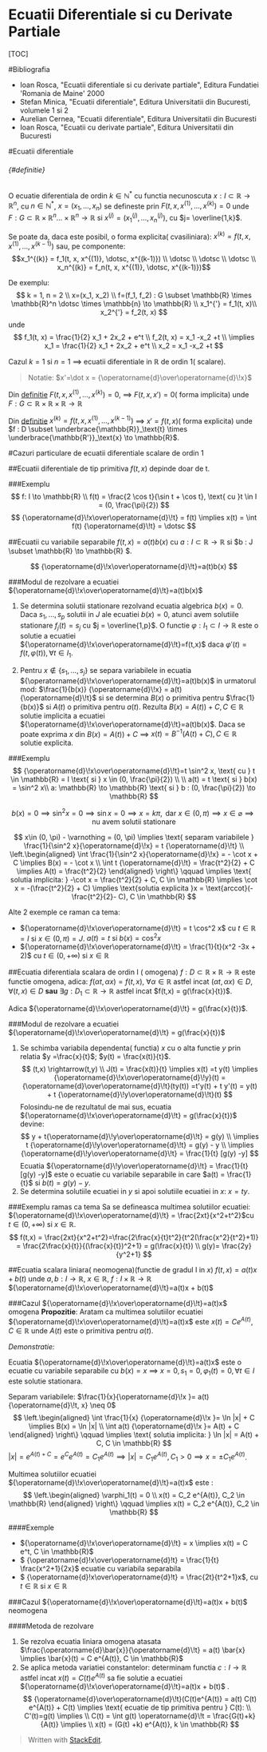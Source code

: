 Ecuatii Diferentiale si cu Derivate Partiale
==================================

[TOC]

#Bibliografia
- Ioan Rosca, "Ecuatii diferentiale si cu derivate partiale", Editura Fundatiei 'Romania de Maine' 2000
- Stefan Minica, "Ecuatii diferentiale", Editura Universitatii din Bucuresti, volumele 1 si 2
- Aurelian Cernea, "Ecuatii diferentiale", Editura Universitatii din Bucuresti
- Ioan Rosca, "Ecuatii cu derivate partiale", Editura Universitatii din Bucuresti

#Ecuatii diferentiale

######  {#definitie}
O ecuatie diferentiala de ordin $k \in \mathbb{N}^*$ cu functia necunoscuta $x : I \subset \mathbb{R} \to \mathbb{R}^n$, cu $n \in \mathbb{N}^*$, $x = (x_1, \dotsc, x_n)$ se defineste prin $F(t, x, x^{(1)}, \dotsc, x^{(k)}) = 0$ unde $F : G \subset \mathbb{R} \times \mathbb{R}^n \dotsc \times \mathbb{R}^n \to \mathbb{R}$ si  $x^{(j)}= (x_1^{(j)}, \dotsc, x_n^{(j)})$, cu $j= \overline{1,k}$.

Se poate da, daca este posibil, o forma explicita( cvasiliniara): $x^{(k)} = f(t, x, x^{(1)}, \dotsc, x^{(k-1)})$ sau, pe componente: $$x_1^{(k)} = f_1(t, x, x^{(1)}, \dotsc, x^{(k-1)}) \\ \dotsc \\ \dotsc \\ \dotsc \\ x_n^{(k)} = f_n(t, x, x^{(1)}, \dotsc, x^{(k-1)})$$

De exemplu:
$$
k = 1, n = 2 \\
x=(x_1, x_2) \\
f=(f_1, f_2) : G \subset \mathbb{R} \times \mathbb{R}^n \dotsc \times \mathbb{n} \to \mathbb{R} \\
x_1^{'} = f_1(t, x)\\
x_2^{'} = f_2(t, x)
$$
unde
$$
f_1(t, x) = \frac{1}{2} x_1 + 2x_2 + e^t \\
f_2(t, x) = x_1 -x_2 +t \\
\implies x_1 = \frac{1}{2} x_1 + 2x_2 + e^t \\
x_2 = x_1 -x_2 +t
$$

Cazul $k=1$ si $n = 1$ $\implies$ ecuatii diferentiale in $\mathbb{R}$ de ordin 1( scalare).

> Notatie: $x'=\dot x = {\operatorname{d}\over\operatorname{d}\!x}$

Din [definitie](#definitie) $F(t, x, x^{(1)}, \dotsc, x^{(k)}) = 0$, $\implies$ $F(t, x, x') = 0$( forma implicita) unde $F : G \subset \mathbb{R} \times  \mathbb{R}  \times  \mathbb{R}  \to  \mathbb{R}$

Din [definitie](#definitie) $x^{(k)} = f(t, x, x^{(1)}, \dotsc, x^{(k-1)})$ $\implies$ $x'=f(t,x)$( forma explicita) unde $f : D \subset \underbrace{\mathbb{R}}_\text{t} \times \underbrace{\mathbb{R'}}_\text{x}  \to \mathbb{R}$.

#Cazuri particulare de ecuatii diferentiale scalare de ordin 1

##Ecuatii diferentiale de tip primitiva
$f(t,x)$ depinde doar de t.

###Exemplu
$$
f: I \to \mathbb{R} \\
f(t) = \frac{2 \cos t}{\sin t + \cos t}, \text{ cu }t \in I = (0, \frac{\pi}{2})
$$
$$
{\operatorname{d}\!x\over\operatorname{d}\!t} = f(t) \implies x(t) = \int f(t) {\operatorname{d}\!t} = \dotsc
$$

##Ecuatii cu variabile separabile
$f(t,x) = a(t)b(x)$ cu $a : I \subset \mathbb{R} \to  \mathbb{R}$ si $b : J \subset  \mathbb{R}  \to  \mathbb{R} $.

$$
{\operatorname{d}\!x\over\operatorname{d}\!t}=a(t)b(x)
$$

###Modul de rezolvare a ecuatiei ${\operatorname{d}\!x\over\operatorname{d}\!t}=a(t)b(x)$
1. Se determina solutii stationare rezolvand ecuatia algebrica $b(x) = 0$. Daca $s_1, \dotsc, s_p$ solutii in $J$ ale ecuatiei $b(x) = 0$, atunci avem solutiile stationare $f_j(t) = s_j$ cu $j = \overline{1,p}$.
O functie $\varphi : I_1 \subset I \to \mathbb{R}$ este o solutie a ecuatiei ${\operatorname{d}\!x\over\operatorname{d}\!t}=f(t,x)$ daca $\varphi'(t)=f(t,\varphi(t)), \forall t \in I_1$.

2. Pentru $x \notin \{s_1, \dotsc, s_j\}$ se separa variabilele in ecuatia ${\operatorname{d}\!x\over\operatorname{d}\!t}=a(t)b(x)$ in urmatorul mod: $\frac{1}{b(x)} {\operatorname{d}\!x} = a(t) {\operatorname{d}\!t}$ si se determina $B(x)$ o primitiva pentru $\frac{1}{b(x)}$ si $A(t)$ o primitiva pentru $a(t)$. Rezulta $B(x) = A(t)) + C, C \in \mathbb{R}$ solutie implicita a ecuatiei  ${\operatorname{d}\!x\over\operatorname{d}\!t}=a(t)b(x)$.
Daca se poate exprima $x$ din $B(x) = A(t)) + C$ $\implies$ $x(t) = B^{-1}(A(t) + C), C \in \mathbb{R}$ solutie explicita.

###Exemplu
$$
{\operatorname{d}\!x\over\operatorname{d}\!t}=t \sin^2 x, \text{ cu } t \in \mathbb{R} = I \text{ si } x \in (0, \frac{\pi}{2}) \\
\\
a(t) = t \text{ si } b(x) = \sin^2 x\\
a: \mathbb{R} \to \mathbb{R} \text{ si } b : (0, \frac{\pi}{2}) \to \mathbb{R}
$$

$$
b(x) = 0 \implies \sin^2 x = 0 \implies \sin x = 0 \implies x = k \pi, \text{ dar } x \in (0, \pi) \implies x \in \varnothing \implies \text{ nu avem solutii stationare}
$$

$$
x\in (0, \pi) - \varnothing = (0, \pi) \implies \text{ separam variabilele } \frac{1}{\sin^2 x}{\operatorname{d}\!x} = t {\operatorname{d}\!t} \\
\left.\begin{aligned}
        \int \frac{1}{\sin^2 x}{\operatorname{d}\!x} = - \cot x + C \implies B(x) = - \cot x \\
\int t {\operatorname{d}\!t} = \frac{t^2}{2} + C \implies A(t) = \frac{t^2}{2}
       \end{aligned}
 \right\}
 \qquad \implies \text{ solutia implicita: } -\cot x = \frac{t^2}{2} + C, C \in \mathbb{R} \implies \cot x = -(\frac{t^2}{2} + C) \implies \text{solutia explicita }x = \text{arccot}(-\frac{t^2}{2}- C), C \in \mathbb{R}
$$

Alte 2 exemple ce raman ca tema:
- ${\operatorname{d}\!x\over\operatorname{d}\!t} = t \cos^2 x$ cu $t \in \mathbb{R} = I \text{ si } x \in (0, \pi) = J$. $a(t) = t \text{ si } b(x)= \cos^2 x$
- ${\operatorname{d}\!x\over\operatorname{d}\!t} = \frac{1}{t}(x^2 -3x + 2)$ cu $t \in (0, +\infty) \text{ si } x\in \mathbb{R}$


##Ecuatia diferentiala scalara de ordin I ( omogena)
$f: D \subset \mathbb{R} \times \mathbb{R} \to \mathbb{R}$ este functie omogena, adica: $f(\alpha t, \alpha x) = f(t,x)$, $\forall \alpha \in \mathbb{R}$ astfel incat $(\alpha t, \alpha x) \in D, \forall(t,x) \in D$ **sau** $\exists g : D_1 \subset \mathbb{R} \to \mathbb{R}$ astfel incat $f(t,x) = g(\frac{x}{t})$.

Adica ${\operatorname{d}\!x\over\operatorname{d}\!t} = g(\frac{x}{t})$.

###Modul de rezolvare a ecuatiei ${\operatorname{d}\!x\over\operatorname{d}\!t} = g(\frac{x}{t})$
1. Se schimba variabila dependenta( functia) $x$ cu o alta functie $y$ prin relatia $y =\frac{x}{t}$; $y(t) = \frac{x(t)}{t}$.
$$
(t,x) \rightarrow(t,y) \\
J(t) = \frac{x(t)}{t} \implies x(t) =t y(t) \implies {\operatorname{d}\!x\over\operatorname{d}\!y}(t) = {\operatorname{d}\over\operatorname{d}\!t}(ty(t)) =t'y(t) + t y'(t) = y(t) + t {\operatorname{d}\!y\over\operatorname{d}\!t}(t)
$$
Folosindu-ne de rezultatul de mai sus, ecuatia ${\operatorname{d}\!x\over\operatorname{d}\!t} = g(\frac{x}{t})$ devine:
$$
y + t{\operatorname{d}\!y\over\operatorname{d}\!t} = g(y) \\ \implies t {\operatorname{d}\!y\over\operatorname{d}\!t} = g(y) - y \\ \implies {\operatorname{d}\!y\over\operatorname{d}\!t} = \frac{1}{t} [g(y) -y]
$$
Ecuatia ${\operatorname{d}\!y\over\operatorname{d}\!t} = \frac{1}{t} [g(y) -y]$ este o ecuatie cu variabile separabile in care $a(t) = \frac{1}{t}$ si $b(t) = g(y) -y$.
2. Se determina solutiile ecuatiei in $y$ si apoi solutiile ecuatiei in $x$: $x = t y$.

###Exemplu ramas ca tema
Sa se defineasca multimea solutiilor ecuatiei: ${\operatorname{d}\!x\over\operatorname{d}\!t} = \frac{2xt}{x^2+t^2}$cu $t \in (0, +\infty)$ si $x \in \mathbb{R}$.
$$
f(t,x) = \frac{2xt}{x^2+t^2}=\frac{2\frac{x}{t}t^2}{t^2(\frac{x^2}{t^2}+1)} = \frac{2\frac{x}{t}}{(\frac{x}{t})^2+1} = g(\frac{x}{t}) \\
g(y)= \frac{2y}{y^2+1}
$$



##Ecuatia scalara liniara( neomogena)(functie de gradul I in $x$)
$f(t,x) = a(t)x + b(t)$ unde $a,b :I \to \mathbb{R}$, $x \in \mathbb{R}$, $f: I \times \mathbb{R} \to \mathbb{R}$
${\operatorname{d}\!x\over\operatorname{d}\!t}=a(t)x + b(t)$

###Cazul ${\operatorname{d}\!x\over\operatorname{d}\!t}=a(t)x$ omogena
**Propozitie**: Aratam ca multimea solutiilor ecuatiei ${\operatorname{d}\!x\over\operatorname{d}\!t}=a(t)x$ este $x(t) = Ce^{A(t)}$, $C \in \mathbb{R}$ unde $A(t)$ este o primitiva pentru $a(t)$.

*Demonstratie:*

Ecuatia ${\operatorname{d}\!x\over\operatorname{d}\!t}=a(t)x$ este o ecuatie cu variabile separabile cu $b(x) = x$ $\implies$ $x = 0, s_1 = 0, \varphi_1(t)=0, \forall t \in I$ este solutie stationara.

Separam variabilele: $\frac{1}{x}{\operatorname{d}\!x }= a(t) {\operatorname{d}\!t, x} \neq 0$
$$
\left.\begin{aligned}
     \int \frac{1}{x} {\operatorname{d}\!x }= \ln |x| + C \implies B(x) = \ln |x| \\
     \int a(t) {\operatorname{d}\!x }= A(t) + C
       \end{aligned}
 \right\}
 \qquad \implies \text{ solutia implicita: } \ln |x| = A(t) + C, C \in \mathbb{R}
 $$
$|x| = e^{A(t) + C} = e^C e^{A(t)} = C_1 e^{A(t)} \implies |x| =  C_1 e^{A(t)},  C_1 > 0 \implies x = \pm C_1 e^{A(t)}$.

Multimea solutiilor ecuatiei ${\operatorname{d}\!x\over\operatorname{d}\!t}=a(t)x$ este :
$$
\left.\begin{aligned}
    \varphi_1(t) = 0 \\
    x(t) = C_2 e^{A(t)}, C_2 \in \mathbb{R}
       \end{aligned}
 \right\}
 \qquad \implies x(t) = C_2 e^{A(t)}, C_2 \in \mathbb{R}
 $$

####Exemple
- ${\operatorname{d}\!x\over\operatorname{d}\!t} = x \implies x(t) = C e^t, C \in \mathbb{R}$
- $ {\operatorname{d}\!x\over\operatorname{d}\!t} = \frac{1}{t} \frac{x^2+1}{2x}$ ecuatie cu variabila separabila
- $ {\operatorname{d}\!x\over\operatorname{d}\!t} = \frac{2t}{t^2+1}x$, cu $t \in \mathbb{R} \text{ si } x \in \mathbb{R}$

###Cazul ${\operatorname{d}\!x\over\operatorname{d}\!t}=a(t)x + b(t)$ neomogena

####Metoda de rezolvare
1. Se rezolva ecuatia liniara omogena atasata $\frac{\operatorname{d}\bar{x}}{\operatorname{d}\!t} = a(t) \bar{x} \implies  \bar{x}(t) = C e^{A(t)}, C \in \mathbb{R}$
2. Se aplica metoda variatiei constantelor: determinam functia $c: I \to \mathbb{R}$ astfel incat $x(t) = C(t) e^{A(t)}$ sa fie solutie a ecuatiei ${\operatorname{d}\!x\over\operatorname{d}\!t}=a(t)x + b(t)$ .
$$ {\operatorname{d}\over\operatorname{d}\!t}(C(t)e^{A(t)} = a(t) C(t) e^{A(t)} + C(t) \implies \text{ ecuatie de tip primitiva pentru } C(t): \\
C'(t)=g(t) \implies \\
C(t) = \int g(t) \operatorname{d}\!t = \frac{G(t)+k}{A(t)} \implies \\
x(t) = (G(t) +k) e^{A(t)}, k \in \mathbb{R}
$$

> Written with [StackEdit](https://stackedit.io/).
